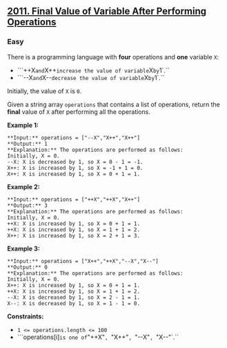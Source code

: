 ## [2011. Final Value of Variable After Performing Operations](https://leetcode.com/problems/final-value-of-variable-after-performing-operations/)

### Easy

There is a programming language with **four** operations and **one** variable `X`:

- ```++X` and `X++` increase the value of variable `X` by `1`.``
- ```--X` and `X--` decrease the value of variable `X` by `1`.``

Initially, the value of `X` is `0`.

Given a string array `operations` that contains a list of operations, return the **final** value of `X` after performing all the operations.

 

**Example 1:**

```
**Input:** operations = ["--X","X++","X++"]
**Output:** 1
**Explanation:** The operations are performed as follows:
Initially, X = 0.
--X: X is decreased by 1, so X = 0 - 1 = -1.
X++: X is increased by 1, so X = -1 + 1 = 0.
X++: X is increased by 1, so X = 0 + 1 = 1.
```

**Example 2:**

```
**Input:** operations = ["++X","++X","X++"]
**Output:** 3
**Explanation:** The operations are performed as follows:
Initially, X = 0.
++X: X is increased by 1, so X = 0 + 1 = 1.
++X: X is increased by 1, so X = 1 + 1 = 2.
X++: X is increased by 1, so X = 2 + 1 = 3.
```

**Example 3:**

```
**Input:** operations = ["X++","++X","--X","X--"]
**Output:** 0
**Explanation:** The operations are performed as follows:
Initially, X = 0.
X++: X is increased by 1, so X = 0 + 1 = 1.
++X: X is increased by 1, so X = 1 + 1 = 2.
--X: X is decreased by 1, so X = 2 - 1 = 1.
X--: X is decreased by 1, so X = 1 - 1 = 0.
```

 

**Constraints:**

- ```1 <= operations.length <= 100```
- ```operations[i]` is one of `"++X"`, `"X++"`, `"--X"`, `"X--"`.``